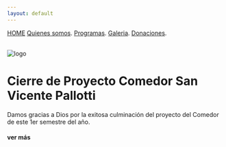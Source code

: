 ```yaml
---
layout: default
---
```


[HOME](./)
[Quienes somos](./quienes-somos.md).
[Programas](./programas.html).
[Galeria](./galeria.md).
[Donaciones](./donaciones.md).<br><br>


![logo](https://fundacionsanvicentepallotti.github.io/images/cierrede-proyecto-oo8.jpg)
# Cierre de Proyecto Comedor San Vicente Pallotti
Damos gracias a Dios por la exitosa culminación del proyecto del Comedor de este 1er semestre del año.
#### ver más
